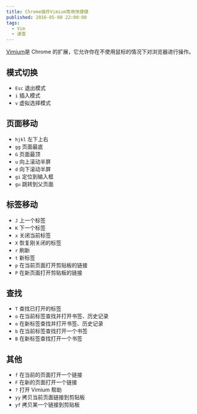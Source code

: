 ```yaml
---
title: Chrome插件Vimium常用快捷键
published: 2016-05-08 22:00:00
tags:
  - Vim
  - 速查
---
```


[Vimium](https://vimium.github.io/)是 Chrome 的扩展，它允许你在不使用鼠标的情况下对浏览器进行操作。

## 模式切换

- `Esc` 退出模式
- `i` 插入模式
- `v` 虚拟选择模式

## 页面移动

- `hjkl` 左下上右
- `gg` 页面最底
- `G` 页面最顶
- `u` 向上滚动半屏
- `d` 向下滚动半屏
- `gi` 定位到输入框
- `gu` 跳转到父页面

## 标签移动

- `J` 上一个标签
- `K` 下一个标签
- `x` 关闭当前标签
- `X` 恢复刚关闭的标签
- `r` 刷新
- `t` 新标签
- `p` 在当前页面打开剪贴板的链接
- `P` 在新页面打开剪贴板的链接

## 查找

- `T` 查找已打开的标签
- `o` 在当前标签查找并打开书签、历史记录
- `o` 在新标签查找并打开书签、历史记录
- `b` 在当前标签查找打开一个书签
- `B` 在新标签查找打开一个书签

## 其他

- `f` 在当前的页面打开一个链接
- `F` 在新的页面打开一个链接
- `?` 打开 Vimium 帮助
- `yy` 拷贝当前页面链接到剪贴板
- `yf` 拷贝某一个链接到剪贴板
